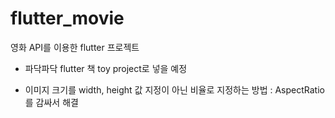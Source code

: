# flutter_movie
영화 API를 이용한 flutter 프로젝트
- 파닥파닥 flutter 책 toy project로 넣을 예정



* 이미지 크기를 width, height 값 지정이 아닌 비율로 지정하는 방법 : AspectRatio를 감싸서 해결
